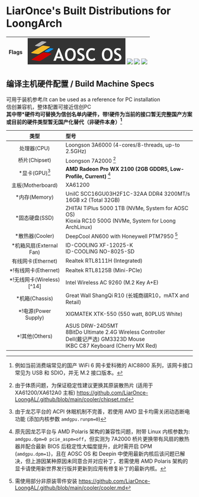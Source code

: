 # LiarOnce's Built Distributions for LoongArch
|   Flags   |   ![](./aosc-os-flag_compressed.png) ![](https://img.shields.io/static/v1?style=for-the-badge&message=Arch+Linux&color=1793D1&logo=Arch+Linux&logoColor=FFFFFF&label=) ![](https://img.shields.io/static/v1?style=for-the-badge&message=Debian&color=A81D33&logo=Debian&logoColor=FFFFFF&label=) ![](https://img.shields.io/static/v1?style=for-the-badge&message=Deepin&color=007CFF&logo=deepin&logoColor=FFFFFF&label=)   |
| ---- | ---- |

## 编译主机硬件配置 / Build Machine Specs
可用于装机参考/It can be used as a reference for PC installation  
信创兼容机，整体配置可接近信创PC  
**其中带*硬件均可替换为信创名单内硬件，带!硬件为当前的接口暂无完整国产方案或目前的硬件类型暂无国产化替代（非硬件本身）[^1]**  

|          类型           | 型号                                                         |
| :---------------------: | :----------------------------------------------------------- |
|       处理器(CPU)       | Loongson 3A6000 (4-cores/8-threads, up-to 2.5GHz)                      |
|      桥片(Chipset)      | Loongson 7A2000 [^2]                                              |
|       *显卡(GPU)[^5]    | **AMD Radeon Pro WX 2100 (2GB GDDR5, Low-Profile, Current)** [^3]|
|    主板(Motherboard)    | XA61200                                                      |
|      *内存(Memory)      | UniIC SCC16GU03H2F1C-32AA DDR4 3200MT/s 16GB x2 (Total 32GB) |
|     *固态硬盘(SSD)      | ZHITAI TiPlus 5000 1TB (NVMe, System for AOSC OS) <br /> Kioxia RC10 500G (NVMe, System for Loong ArchLinux) |
|     *散热器(Cooler)     | DeepCool AN600 with Honeywell PTM7950 [^4]                   |
| *机箱风扇(External Fan) | ID-COOLING XF-12025-K <br /> ID-COOLING NO-8025-SD           |
|   有线网卡(Ethernet)    | Realtek RTL8111H (Integrated)                                |
|  *!有线网卡(Ethernet)   | Realtek RTL8125B (Mini-PCIe)                                 |
|  *!无线网卡(Wireless)[^14]   | Intel Wireless AC 9260 (M.2 Key A+E)                         |
|     *机箱(Chassis)      | Great Wall ShangQi R10 (长城商祺R10，mATX and Retail)        |
|  *!电源(Power Supply)   | XIGMATEK XTK-550 (550 watt, 80PLUS White)                   |
|  *!其他(Others)         | ASUS DRW-24D5MT <br /> 8BitDo Ultimate 2.4G Wireless Controller <br /> Dell(戴记严选) GM3323D Mouse <br /> IKBC C87 Keyboard (Cherry MX Red) |

[^1]: 例如当前消费端常见的国产 WiFi 6 网卡爱科微的 AIC8800 系列，该网卡接口常见为 USB 和 SDIO，并无 M.2 接口版本。
[^2]: 由于体质问题，为保证稳定性建议更换其原装散热片 (适用于 XA61200/XA612A0 主板) https://github.com/LiarOnce-LoongAL/.github/blob/main/cooler/chipset.md
[^3]: 原先因龙芯平台与 AMD Polaris 架构的兼容性问题，附带 Linux 内核参数为: `amdgpu.dpm=0 pcie_aspm=off`，但实测为 7A2000 桥片更换带有风扇的散热器并配合最新 BIOS 后稳定性大幅度提升，此时需开启 DPM (`amdgpu.dpm=1`)，且在 AOSC OS 和 Deepin 中使用最新内核后该问题已解决，但上游因某种原因未同意合并对应补丁，若需使用 AMD Polaris 架构的显卡请使用新世界发行版并更新到应用有修复补丁的最新内核。
[^4]: 需使用部分非原装零件安装 https://github.com/LiarOnce-LoongAL/.github/blob/main/cooler/cooler.md
[^5]: 由于龙芯平台的 ACPI 休眠机制不完善，若使用 AMD 显卡均需关闭动态断电功能 (添加内核参数 `amdgpu.runpm=0`)   
